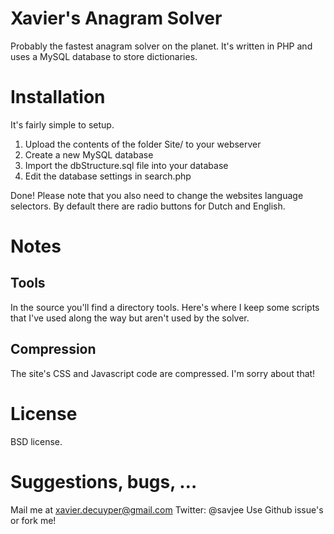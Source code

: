 # Xavier's Anagram Solver
Probably the fastest anagram solver on the planet. It's written in PHP and uses a MySQL database to store dictionaries.

# Installation
It's fairly simple to setup.

1. Upload the contents of the folder Site/ to your webserver
2. Create a new MySQL database
3. Import the dbStructure.sql file into your database
4. Edit the database settings in search.php

Done! Please note that you also need to change the websites language selectors. By default there are radio buttons for Dutch and English.

# Notes
## Tools
In the source you'll find a directory tools. Here's where I keep some scripts that I've used along the way but aren't used by the solver.

## Compression
The site's CSS and Javascript code are compressed. I'm sorry about that!

# License
BSD license.

# Suggestions, bugs, …
Mail me at xavier.decuyper@gmail.com
Twitter: @savjee
Use Github issue's or fork me!